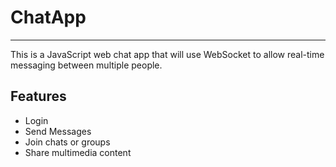 # ChatApp
---
This is a JavaScript web chat app that will use WebSocket to allow real-time messaging between multiple people.

## Features
* Login
* Send Messages
* Join chats or groups
* Share multimedia content

